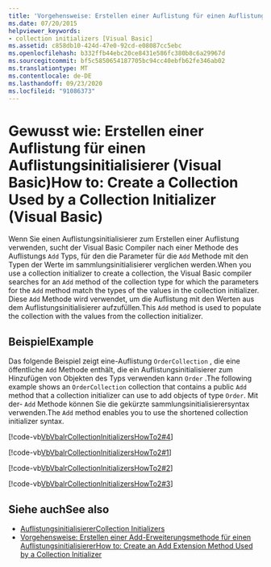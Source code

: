```yaml
---
title: 'Vorgehensweise: Erstellen einer Auflistung für einen Auflistungsinitialisierer'
ms.date: 07/20/2015
helpviewer_keywords:
- collection initializers [Visual Basic]
ms.assetid: c858db10-424d-47e0-92cd-e08087cc5ebc
ms.openlocfilehash: b332ffb44ebc20ce8431e586fc380b8c6a29967d
ms.sourcegitcommit: bf5c5850654187705bc94cc40ebfb62fe346ab02
ms.translationtype: MT
ms.contentlocale: de-DE
ms.lasthandoff: 09/23/2020
ms.locfileid: "91086373"
---
```

# <a name="how-to-create-a-collection-used-by-a-collection-initializer-visual-basic"></a><span data-ttu-id="449fe-102">Gewusst wie: Erstellen einer Auflistung für einen Auflistungsinitialisierer (Visual Basic)</span><span class="sxs-lookup"><span data-stu-id="449fe-102">How to: Create a Collection Used by a Collection Initializer (Visual Basic)</span></span>

<span data-ttu-id="449fe-103">Wenn Sie einen Auflistungsinitialisierer zum Erstellen einer Auflistung verwenden, sucht der Visual Basic Compiler nach einer Methode des Auflistungs `Add` Typs, für den die Parameter für die `Add` Methode mit den Typen der Werte im sammlungsinitialisierer verglichen werden.</span><span class="sxs-lookup"><span data-stu-id="449fe-103">When you use a collection initializer to create a collection, the Visual Basic compiler searches for an `Add` method of the collection type for which the parameters for the `Add` method match the types of the values in the collection initializer.</span></span> <span data-ttu-id="449fe-104">Diese `Add` Methode wird verwendet, um die Auflistung mit den Werten aus dem Auflistungsinitialisierer aufzufüllen.</span><span class="sxs-lookup"><span data-stu-id="449fe-104">This `Add` method is used to populate the collection with the values from the collection initializer.</span></span>  
  
## <a name="example"></a><span data-ttu-id="449fe-105">Beispiel</span><span class="sxs-lookup"><span data-stu-id="449fe-105">Example</span></span>  

 <span data-ttu-id="449fe-106">Das folgende Beispiel zeigt eine-Auflistung `OrderCollection` , die eine öffentliche `Add` Methode enthält, die ein Auflistungsinitialisierer zum Hinzufügen von Objekten des Typs verwenden kann `Order` .</span><span class="sxs-lookup"><span data-stu-id="449fe-106">The following example shows an `OrderCollection` collection that contains a public `Add` method that a collection initializer can use to add objects of type `Order`.</span></span> <span data-ttu-id="449fe-107">Mit der- `Add` Methode können Sie die gekürzte sammlungsinitialisierersyntax verwenden.</span><span class="sxs-lookup"><span data-stu-id="449fe-107">The `Add` method enables you to use the shortened collection initializer syntax.</span></span>  
  
 [!code-vb[VbVbalrCollectionInitializersHowTo2#4](~/samples/snippets/visualbasic/VS_Snippets_VBCSharp/VbVbalrCollectionInitializersHowTo2/VB/Module1.vb#4)]  
  
 [!code-vb[VbVbalrCollectionInitializersHowTo2#1](~/samples/snippets/visualbasic/VS_Snippets_VBCSharp/VbVbalrCollectionInitializersHowTo2/VB/Module1.vb#1)]  
  
 [!code-vb[VbVbalrCollectionInitializersHowTo2#2](~/samples/snippets/visualbasic/VS_Snippets_VBCSharp/VbVbalrCollectionInitializersHowTo2/VB/Module1.vb#2)]  
  
 [!code-vb[VbVbalrCollectionInitializersHowTo2#3](~/samples/snippets/visualbasic/VS_Snippets_VBCSharp/VbVbalrCollectionInitializersHowTo2/VB/Module1.vb#3)]  
  
## <a name="see-also"></a><span data-ttu-id="449fe-108">Siehe auch</span><span class="sxs-lookup"><span data-stu-id="449fe-108">See also</span></span>

- [<span data-ttu-id="449fe-109">Auflistungsinitialisierer</span><span class="sxs-lookup"><span data-stu-id="449fe-109">Collection Initializers</span></span>](index.md)
- [<span data-ttu-id="449fe-110">Vorgehensweise: Erstellen einer Add-Erweiterungsmethode für einen Auflistungsinitialisierer</span><span class="sxs-lookup"><span data-stu-id="449fe-110">How to: Create an Add Extension Method Used by a Collection Initializer</span></span>](how-to-create-an-add-extension-method-used-by-a-collection-initializer.md)
